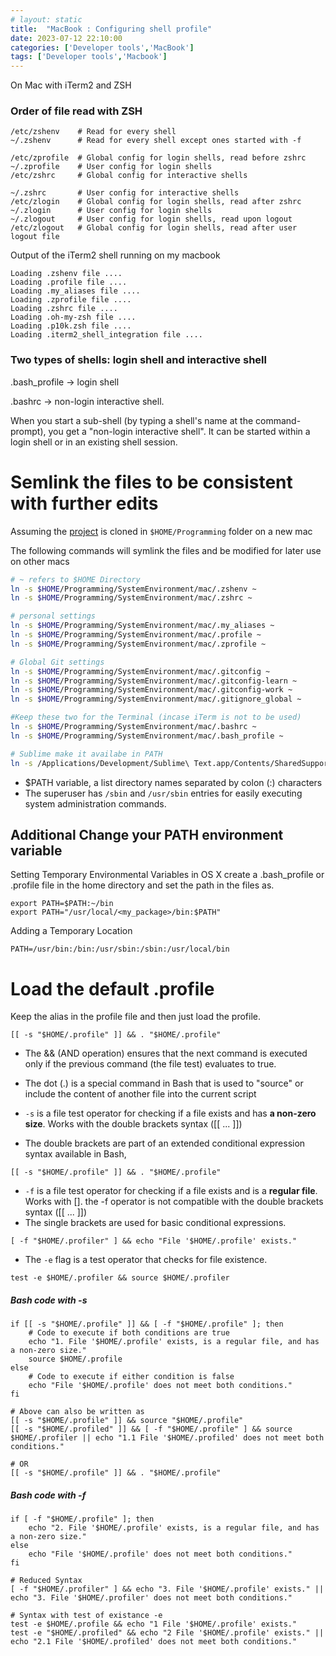 ```yaml
---
# layout: static
title:  "MacBook : Configuring shell profile"
date: 2023-07-12 22:10:00
categories: ['Developer tools','MacBook']
tags: ['Developer tools','Macbook']
---
```


On Mac with iTerm2 and ZSH

### Order of file read with ZSH

```shell
/etc/zshenv    # Read for every shell
~/.zshenv      # Read for every shell except ones started with -f

/etc/zprofile  # Global config for login shells, read before zshrc
~/.zprofile    # User config for login shells
/etc/zshrc     # Global config for interactive shells

~/.zshrc       # User config for interactive shells
/etc/zlogin    # Global config for login shells, read after zshrc
~/.zlogin      # User config for login shells
~/.zlogout     # User config for login shells, read upon logout
/etc/zlogout   # Global config for login shells, read after user logout file
```

Output of the iTerm2 shell running on my macbook

```log
Loading .zshenv file ....
Loading .profile file ....
Loading .my_aliases file ....
Loading .zprofile file ....
Loading .zshrc file ....
Loading .oh-my-zsh file ....
Loading .p10k.zsh file ....
Loading .iterm2_shell_integration file ....
```

### Two types of shells: login shell and interactive shell

.bash_profile ->  login shell

.bashrc -> non-login interactive shell.

When you start a sub-shell (by typing a shell's name at the command-prompt), you get a "non-login interactive shell".
It can be started within a login shell or in an existing shell session.

# Semlink the files to be consistent with further edits

Assuming the [project](https://github.com/nitinkc/SystemEnvironment) is cloned in `$HOME/Programming` folder on a new mac

The following commands will symlink the files and be modified for later use on other macs
```sh
# ~ refers to $HOME Directory
ln -s $HOME/Programming/SystemEnvironment/mac/.zshenv ~
ln -s $HOME/Programming/SystemEnvironment/mac/.zshrc ~

# personal settings
ln -s $HOME/Programming/SystemEnvironment/mac/.my_aliases ~
ln -s $HOME/Programming/SystemEnvironment/mac/.profile ~
ln -s $HOME/Programming/SystemEnvironment/mac/.zprofile ~

# Global Git settings
ln -s $HOME/Programming/SystemEnvironment/mac/.gitconfig ~
ln -s $HOME/Programming/SystemEnvironment/mac/.gitconfig-learn ~
ln -s $HOME/Programming/SystemEnvironment/mac/.gitconfig-work ~
ln -s $HOME/Programming/SystemEnvironment/mac/.gitignore_global ~

#Keep these two for the Terminal (incase iTerm is not to be used)
ln -s $HOME/Programming/SystemEnvironment/mac/.bashrc ~
ln -s $HOME/Programming/SystemEnvironment/mac/.bash_profile ~

# Sublime make it availabe in PATH
ln -s /Applications/Development/Sublime\ Text.app/Contents/SharedSupport/bin /usr/local/bin/.
```

* $PATH variable, a list directory names separated by colon (:) characters
* The superuser has `/sbin` and `/usr/sbin` entries for easily executing system administration commands.

## Additional Change your PATH environment variable

Setting Temporary Environmental Variables in OS X
create a .bash_profile or .profile file in the home directory and set the path in the files as.

```shell
export PATH=$PATH:~/bin
export PATH="/usr/local/<my_package>/bin:$PATH"
```
Adding a Temporary Location

```shell
PATH=/usr/bin:/bin:/usr/sbin:/sbin:/usr/local/bin
```

# Load the default .profile

Keep the alias in the profile file and then just load the profile.
```shell
[[ -s "$HOME/.profile" ]] && . "$HOME/.profile"
```

* The && (AND operation) ensures that the next command is executed only if the previous command (the file test) evaluates to true.
* The dot (.) is a special command in Bash that is used to "source" or include the content of another file into the current script


* `-s` is a file test operator for checking if a file exists and has **a non-zero size**. Works with the double brackets syntax ([[ ... ]])
* The double brackets are part of an extended conditional expression syntax available in Bash,
```shell
[[ -s "$HOME/.profile" ]] && . "$HOME/.profile"
```

* `-f` is a file test operator for checking if a file exists and is a **regular file**. Works with []. the -f operator is not compatible with the double brackets syntax ([[ ... ]])
* The single brackets are used for basic conditional expressions.
```shell
[ -f "$HOME/.profiler" ] && echo "File '$HOME/.profile' exists."
```

* The `-e` flag is a test operator that checks for file existence.
```shell
test -e $HOME/.profiler && source $HOME/.profiler
```

##### Bash code with -s
```shell
if [[ -s "$HOME/.profile" ]] && [ -f "$HOME/.profile" ]; then
    # Code to execute if both conditions are true
    echo "1. File '$HOME/.profile' exists, is a regular file, and has a non-zero size."
    source $HOME/.profile
else
    # Code to execute if either condition is false
    echo "File '$HOME/.profile' does not meet both conditions."
fi

# Above can also be written as 
[[ -s "$HOME/.profile" ]] && source "$HOME/.profile"
[[ -s "$HOME/.profiled" ]] && [ -f "$HOME/.profile" ] && source $HOME/.profiler || echo "1.1 File '$HOME/.profiled' does not meet both conditions."

# OR
[[ -s "$HOME/.profile" ]] && . "$HOME/.profile"
```

##### Bash code with -f
```shell
if [ -f "$HOME/.profile" ]; then
    echo "2. File '$HOME/.profile' exists, is a regular file, and has a non-zero size."
else
    echo "File '$HOME/.profile' does not meet both conditions."
fi

# Reduced Syntax
[ -f "$HOME/.profiler" ] && echo "3. File '$HOME/.profile' exists." || echo "3. File '$HOME/.profiler' does not meet both conditions."

# Syntax with test of existance -e
test -e $HOME/.profile && echo "1 File '$HOME/.profile' exists." 
test -e "$HOME/.profiled" && echo "2 File '$HOME/.profile' exists." || echo "2.1 File '$HOME/.profiled' does not meet both conditions."
```
